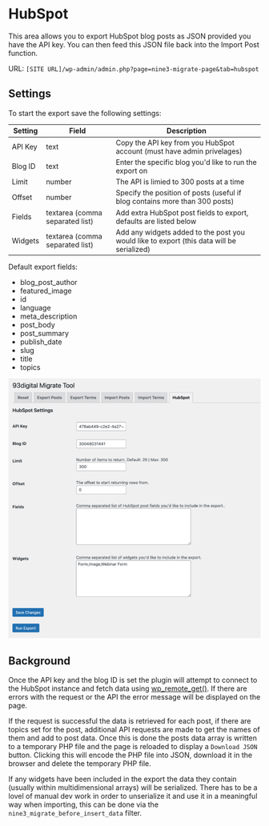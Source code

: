 # HubSpot

This area allows you to export HubSpot blog posts as JSON provided you have the API key. You can then feed this JSON file back into the Import Post function.

URL: `[SITE URL]/wp-admin/admin.php?page=nine3-migrate-page&tab=hubspot`

## Settings

To start the export save the following settings:

| Setting | Field | Description |
|---|---|---|
|API Key|text|Copy the API key from you HubSpot account (must have admin privelages)|
|Blog ID|text|Enter the specific blog you'd like to run the export on|
|Limit|number|The API is limied to 300 posts at a time|
|Offset|number|Specify the position of posts (useful if blog contains more than 300 posts)|
|Fields|textarea (comma separated list)|Add extra HubSpot post fields to export, defaults are listed below|
|Widgets|textarea (comma separated list)|Add any widgets added to the post you would like to export (this data will be serialized)|

Default export fields:
- blog_post_author
- featured_image
- id
- language
- meta_description
- post_body
- post_summary
- publish_date
- slug
- title
- topics

![HubSpot Settings](images/hubspot.png)

## Background

Once the API key and the blog ID is set the plugin will attempt to connect to the HubSpot instance and fetch data using [wp_remote_get()](https://developer.wordpress.org/reference/functions/wp_remote_get/). If there are errors with the request or the API the error message will be displayed on the page.

If the request is successful the data is retrieved for each post, if there are topics set for the post, additional API requests are made to get the names of them and add to post data. Once this is done the posts data array is written to a temporary PHP file and the page is reloaded to display a `Download JSON` button. Clicking this will encode the PHP file into JSON, download it in the browser and delete the temporary PHP file.

If any widgets have been included in the export the data they contain (usually within multidimensional arrays) will be serialized. There has to be a lovel of manual dev work in order to unserialize it and use it in a meaningful way when importing, this can be done via the `nine3_migrate_before_insert_data` filter.